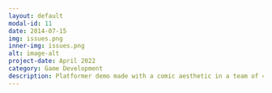 ```yaml
---
layout: default
modal-id: 11
date: 2014-07-15
img: issues.png
inner-img: issues.png
alt: image-alt
project-date: April 2022
category: Game Development
description: Platformer demo made with a comic aesthetic in a team of 4. Role- Lead programmer and producer.<br><a href="https://scara2016.itch.io/issues-demo" target="_blank">Here</a>
---
```

